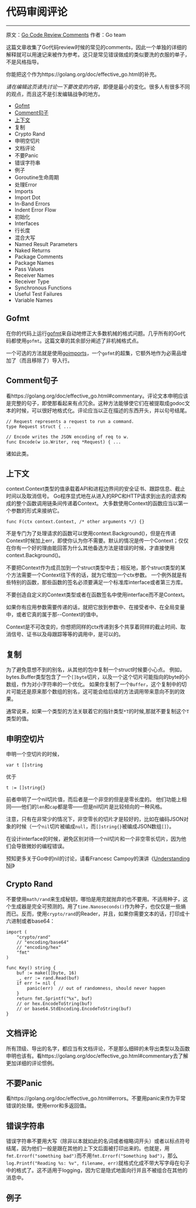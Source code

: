# 代码审阅评论
-------------

原文：[Go Code Review Comments](https://github.com/golang/go/wiki/CodeReviewComments) 作者：Go team

这篇文章收集了Go代码review时候的常见的comments，因此一个单独的详细的解释就可以用速记来被作为参考。这只是常见错误做成的类似要洗的衣服的单子，不是风格指导。

你能把这个作为https://golang.org/doc/effective_go.html的补充。

*请在编辑这页请先讨论一下要改变的内容*，即便是最小的变化。很多人有很多不同的观点，而且这不是引发编辑战争的地方。

* [Gofmt](#Gofmt)
* [Comment句子](Comment句子)
* [上下文](上下文)
* 复制
* Crypto Rand
* 申明空切片
* 文档评论
* 不要Panic
* 错误字符串
* 例子
* Goroutine生命周期
* 处理Error
* Imports
* Import Dot
* In-Band Errors
* Indent Error Flow
* 初始化
* Interfaces
* 行长度
* 混合大写
* Named Result Parameters
* Naked Returns
* Package Comments
* Package Names
* Pass Values
* Receiver Names
* Receiver Type
* Synchronous Functions
* Useful Test Failures
* Variable Names

## Gofmt

在你的代码上运行[gofmt](https://golang.org/cmd/gofmt/)来自动地修正大多数机械的格式问题。几乎所有的Go代码都使用`gofmt`。这篇文章的其余部分阐述了非机械格式点。

一个可选的方法就是使用[goimports](https://godoc.org/golang.org/x/tools/cmd/goimports)，一个`gofmt`的超集，它额外地作为必需品增加了（而且移除了）导入行。

## Comment句子

看https://golang.org/doc/effective_go.html#commentary。评论文本申明应该是完整的句子，即使那看起来有点冗余。这种方法能够使它们在被提取成godoc文本的时候，可以很好地格式化。评论应当以正在描述的东西开头，并以句号结尾。

    // Request represents a request to run a command.
    type Request struct { ...
    
    // Encode writes the JSON encoding of req to w.
    func Encode(w io.Writer, req *Request) { ...

诸如此类。

## 上下文

context.Context类型的值承载着API和进程边界间的安全证书、跟踪信息、截止时间以及取消信号。
Go程序显式地在从进入的RPC和HTTP请求到出去的请求构成的整个函数调用链条间传递着Context。
大多数使用Context的函数应当以第一个参数的形式来接纳它。

    func F(ctx context.Context, /* other arguments */) {}

不是专门为了处理请求的函数可以使用context.Background()，但是在传递Context时候加上err，即使你认为你不需要。默认的情况是传一个Context；仅仅在你有一个好的理由能回答为什么其他备选方法是错误的时候，才直接使用context.Background()。

不要把Context作为成员加到一个struct类型中去；相反地，那个struct类型的某个方法需要一个Context往下传的话，就为它增加一个ctx参数。
一个例外就是有些特别的函数，那些函数的签名必须要满足一个标准库interface或者第三方库。

不要创造自定义的Context类型或者在函数签名中使用interface而不是Context。

如果你有应用参数需要传递的话，就把它放到参数中、在接受者中、在全局变量中，或者它真的属于那--Context的值中。

Context是不可改变的，你想把同样的ctx传递到多个共享着同样的截止时间、取消信号、证书以及母跟踪等等的调用中，是可以的。

## 复制

为了避免意想不到的别名，从其他的包中复制一个struct时候要小心点。
例如，bytes.Buffer类型包含了一个`[]byte`切片，以及一个这个切片可能指向的byte的小数组，作为对小字符串的一个优化。
如果你复制了一个`Buffer`，这个复制中的切片可能还是原来那个数组的别名，这可能会给后续的方法调用带来意向不到的效果。

通常说来，如果一个类型的方法关联着它的指针类型`*T`的时候,那就不要复制这个`T`类型的值。

## 申明空切片

申明一个空切片的时候，

`var t []string`

优于

`t := []string{}`

前者申明了一个nil切片值，而后者是一个非空的但是是零长度的。
他们功能上相同——他们的`len`和`cap`都是零——但是nil切片是比较倾向的一种风格。

注意，只有在非常少的情况下，非空零长的切片才是较好的，比如在编码JSON对象的时候（一个`nil`切片被编成`null`，而`[]string{}`被编成JSON数组`[]`）。

在设计interface的时候，避免区别对待一个nil切片和一个非空零长切片，因为他们会导致微妙的编程错误。

预知更多关于Go中的nil的讨论，请看Francesc Campoy的演讲《[Understanding Nil](https://www.youtube.com/watch?v=ynoY2xz-F8s)》

## Crypto Rand

不要使用`math/rand`来生成秘钥，哪怕是用完就抛弃的也不要用。不适用种子，这个生成器是完全可预测的。用了`time.Nanoseconds()`作为种子，也仅仅是一些熵而已。反而，使用`crypto/rand`的Reader，并且，如果你需要文本的话，打印成十六进制或者base64：

```
import (
    "crypto/rand"
    // "encoding/base64"
    // "encoding/hex"
    "fmt"
)

func Key() string {
    buf := make([]byte, 16)
    _, err := rand.Read(buf)
    if err != nil {
        panic(err)  // out of randomness, should never happen
    }
    return fmt.Sprintf("%x", buf)
    // or hex.EncodeToString(buf)
    // or base64.StdEncoding.EncodeToString(buf)
}
```

## 文档评论

所有顶级、导出的名字，都应当有文档评论，不是那么细碎的未导出类型以及函数申明也该有。看https://golang.org/doc/effective_go.html#commentary去了解更加详细的评论惯例。

## 不要Panic

看https://golang.org/doc/effective_go.html#errors。不要用panic来作为平常错误的处理。使用error和多返回值。

## 错误字符串

错误字符串不要用大写（除非以本就如此的名词或者缩略词开头）或者以标点符号结尾，因为他们一般是跟在其他的上下文后面被打印出来的。也就是，用`fmt.Errorf("something bad")`而不用`fmt.Errorf("Something bad")`，那么`log.Printf("Reading %s: %v", filename, err)`就格式化成不带大写字母在句子中的格式了。这不适用于logging，因为它是隐式地面向行并且不被组合在其他的消息中。

## 例子

